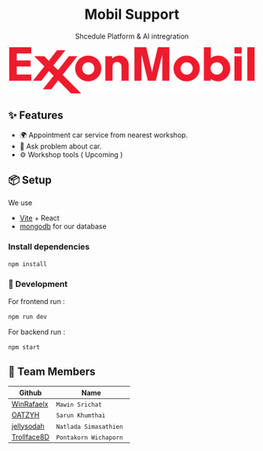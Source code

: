 <div align="center">
  <h1>Mobil Support</h1>
  <p>Shcedule Platform & AI intregration</p>
  <img width="500px" src="./.github/Exxon_Mobil_Logo.svg" alt="Exxon logo">
</div>

## ✨ Features

- 🌍 Appointment car service from nearest workshop.
- 💬 Ask problem about car.
- ⚙️ Workshop tools ( Upcoming )
## 📦 Setup
We use 
- [Vite](https://vitejs.dev/) + React
- [mongodb](https://www.mongodb.com/) for our database
### Install dependencies

```sh
npm install
```

### 🔨 Development
For frontend run :
```sh
npm run dev
```
For backend run :
```sh
npm start
```

## 👥 Team Members

| Github                                                | Name                   |
| ----------------------------------------------------- | ---------------------- |
| [WinRafaelx](https://github.com/WinRafaelx)           | `Mawin Srichat`        |
| [OATZYH](https://github.com/OATZYH)                   | `Sarun Khumthai`       |
| [jellysodah](https://github.com/jellysodah)           | `Natlada Simasathien`  |
| [Trollface8D](https://github.com/Trollface8D)         | `Pontakorn Wichaporn ` |